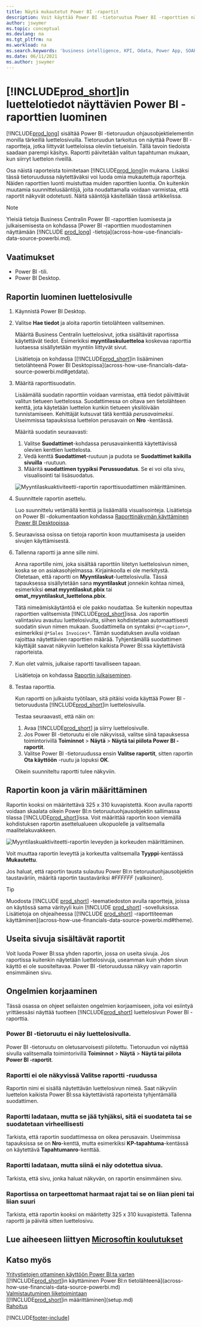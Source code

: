 ```yaml
---
title: Näytä mukautetut Power BI -raportit
description: Voit käyttää Power BI -tietoruutua Power BI -raporttien näyttämiseen ja saat myös lisää merkityksellistä tietoa tärkeiden luetteloiden tietuetiedoista.
author: jswymer
ms.topic: conceptual
ms.devlang: na
ms.tgt_pltfrm: na
ms.workload: na
ms.search.keywords: 'business intelligence, KPI, Odata, Power App, SOAP, analysis'
ms.date: 06/11/2021
ms.author: jswymer
---
```

# [!INCLUDE[prod_short](includes/prod_short.md)]in luettelotiedot näyttävien Power BI -raporttien luominen

[!INCLUDE[prod_long](includes/prod_long.md)] sisältää Power BI -tietoruudun ohjausobjektielementin monilla tärkeillä luettelosivuilla. Tietoruudun tarkoitus on näyttää Power BI -raportteja, jotka liittyvät luetteloissa oleviin tietueisiin. Tällä tavoin tiedoista saadaan parempi käsitys. Raportti päivitetään valitun tapahtuman mukaan, kun siirryt luettelon riveillä.

Osa näistä raporteista toimitetaan [!INCLUDE[prod_long](includes/prod_long.md)]in mukana. Lisäksi tässä tietoruudussa näytettäväksi voi luoda omia mukautettuja raportteja. Näiden raporttien luonti muistuttaa muiden raporttien luontia. On kuitenkin muutamia suunnittelusääntöjä, joita noudattamalla voidaan varmistaa, että raportit näkyvät odotetusti. Näitä sääntöjä käsitellään tässä artikkelissa.

> [!NOTE]
> Yleisiä tietoja Business Centralin Power BI -raporttien luomisesta ja julkaisemisesta on kohdassa [Power BI -raporttien muodostaminen näyttämään [!INCLUDE [prod_long](includes/prod_long.md)] -tietoja](across-how-use-financials-data-source-powerbi.md). 

## Vaatimukset

- Power BI -tili.
- Power BI Desktop.

<!-- 
For more information about getting started, see [Use [!INCLUDE[prod_short](includes/prod_short.md)] as a Power BI Data Source](across-how-use-financials-data-source-powerbi.md).-->

## Raportin luominen luettelosivulle

1. Käynnistä Power BI Desktop.
2. Valitse **Hae tiedot** ja aloita raportin tietolähteen valitseminen.

    Määritä Business Centralin luettelosivut, jotka sisältävät raportissa käytettävät tiedot. Esimerkiksi **myyntilaskuluetteloa** koskevaa raporttia luotaessa sisällytetään myyntiin liittyvät sivut.

    Lisätietoja on kohdassa [[!INCLUDE[prod_short](includes/prod_short.md)]in lisääminen tietolähteenä Power BI Desktopissa](across-how-use-financials-data-source-powerbi.md#getdata).

3. Määritä raporttisuodatin.

    Lisäämällä suodatin raporttiin voidaan varmistaa, että tiedot päivittävät valitun tietueen luettelossa. Suodattimessa on oltava sen tietolähteen kenttä, jota käytetään luettelon kunkin tietueen yksilöivään tunnistamiseen. Kehittäjät kutsuvat tätä kenttää *perusavaimeksi*. Useimmissa tapauksissa luettelon perusavain on **Nro** -kentässä.

    Määritä suodatin seuraavasti:

    1. Valitse **Suodattimet**-kohdassa perusavainkenttä käytettävissä olevien kenttien luettelosta.
    2. Vedä kenttä **Suodattimet**-ruutuun ja pudota se **Suodattimet kaikilla sivuilla** -ruutuun.
    3. Määritä **suodattimen tyypiksi** **Perussuodatus**. Se ei voi olla sivu, visualisointi tai lisäsuodatus.

    ![Myyntilaskuaktiviteetti-raportin raporttisuodattimen määrittäminen.](./media/across-how-use-powerbi-reports-factbox/financials-powerbi-report-filter-v3.png)
4. Suunnittele raportin asettelu.

    Luo suunnittelu vetämällä kenttiä ja lisäämällä visualisointeja. Lisätietoja on Power BI -dokumentaation kohdassa [Raporttinäkymän käyttäminen Power BI Desktopissa](/power-bi/create-reports/desktop-report-view).

5. Seuraavissa osissa on tietoja raportin koon muuttamisesta ja useiden sivujen käyttämisestä.

6. Tallenna raportti ja anne sille nimi.

    Anna raportille nimi, joka sisältää raporttiin liitetyn luettelosivun nimen, koska se on asiakasohjelmassa. Kirjainkoolla ei ole merkitystä. Oletetaan, että raportti on **Myyntilaskut**-luettelosivulla. Tässä tapauksessa sisällytetään sana **myyntilaskut** jonnekin kohtaa nimeä, esimerkiksi **omat myyntilaskut.pbix** tai **omat_myyntilaskut_luettelona.pbix**.

    Tätä nimeämiskäytäntöä ei ole pakko noudattaa. Se kuitenkin nopeuttaa raporttien valitsemista [!INCLUDE[prod_short](includes/prod_short.md)]issa. Jos raportin valintasivu avautuu luettelosivulta, siihen kohdistetaan automaattisesti suodatin sivun nimen mukaan. Suodattimella on syntaksi `@*<caption>*`, esimerkiksi `@*Sales Invoices*`. Tämän suodatuksen avulla voidaan rajoittaa näytettävien raporttien määrää. Tyhjentämällä suodattimen käyttäjät saavat näkyviin luettelon kaikista Power BI:ssa käytettävistä raporteista.

7. Kun olet valmis, julkaise raportti tavalliseen tapaan.

    Lisätietoja on kohdassa [Raportin julkaiseminen](across-how-use-financials-data-source-powerbi.md#publish-reports).

8. Testaa raporttia.

    Kun raportti on julkaistu työtilaan, sitä pitäisi voida käyttää Power BI -tietoruudusta [!INCLUDE[prod_short](includes/prod_short.md)]in luettelosivulla.

    Testaa seuraavasti, että näin on:

    1. Avaa [!INCLUDE[prod_short](includes/prod_short.md)] ja siirry luettelosivulle.
    2. Jos Power BI -tietoruutu ei ole näkyvissä, valitse siinä tapauksessa toimintorivillä **Toiminnot** > **Näytä** > **Näytä tai piilota Power BI -raportit**.
    3. Valitse Power BI -tietoruudussa ensin **Valitse raportit**, sitten raportin **Ota käyttöön** -ruutu ja lopuksi **OK**.

    Oikein suunniteltu raportti tulee näkyviin.  

## Raportin koon ja värin määrittäminen

Raportin kooksi on määritettävä 325 x 310 kuvapistettä. Koon avulla raportti voidaan skaalata oikein Power BI:n tietoruutuohjausobjektin sallimassa tilassa [!INCLUDE[prod_short](includes/prod_short.md)]issa. Voit määrittää raportin koon viemällä kohdistuksen raportin asettelualueen ulkopuolelle ja valitsemalla maalitelakuvakkeen.

![Myyntilaskuaktiviteetti-raportin leveyden ja korkeuden määrittäminen.](./media/across-how-use-powerbi-reports-factbox/financials-powerbi-report-sizing-v3.png)

Voit muuttaa raportin leveyttä ja korkeutta valitsemalla **Tyyppi**-kentässä **Mukautettu**.

Jos haluat, että raportin tausta sulautuu Power BI:n tietoruutuohjausobjektin taustaväriin, määritä raportin taustaväriksi *#FFFFFF* (valkoinen). 

> [!TIP]
> Muodosta [!INCLUDE [prod_short](includes/prod_short.md)] -teematiedoston avulla raportteja, joissa on käytössä sama värityyli kuin [!INCLUDE [prod_short](includes/prod_short.md)] -sovelluksissa. Lisätietoja on ohjeaiheessa [[!INCLUDE [prod_short](includes/prod_short.md)] -raporttiteeman käyttäminen](across-how-use-financials-data-source-powerbi.md#theme).

## Useita sivuja sisältävät raportit

Voit luoda Power BI:ssa yhden raportin, jossa on useita sivuja. Jos raportissa kuitenkin näytetään luettelosivuja, useamman kuin yhden sivun käyttö ei ole suositeltavaa. Power BI -tietoruudussa näkyy vain raportin ensimmäinen sivu.

## Ongelmien korjaaminen

Tässä osassa on ohjeet sellaisten ongelmien korjaamiseen, joita voi esiintyä yrittäessäsi näyttää tuotteen [!INCLUDE[prod_short](includes/prod_short.md)] luettelosivun Power BI -raporttia.  

### Power BI -tietoruutu ei näy luettelosivulla.

Power BI -tietoruutu on oletusarvoisesti piilotettu. Tietoruudun voi näyttää sivulla valitsemalla toimintorivillä **Toiminnot** > **Näytä** > **Näytä tai piilota Power BI -raportit**.

### Raportti ei ole näkyvissä Valitse raportti -ruudussa

Raportin nimi ei sisällä näytettävän luettelosivun nimeä. Saat näkyviin luettelon kaikista Power BI:ssa käytettävistä raporteista tyhjentämällä suodattimen.  

### Raportti ladataan, mutta se jää tyhjäksi, sitä ei suodateta tai se suodatetaan virheellisesti

Tarkista, että raportin suodattimessa on oikea perusavain. Useimmissa tapauksissa se on **Nro**-kenttä, mutta esimerkiksi **KP-tapahtuma**-kentässä on käytettävä **Tapahtumanro**-kenttää.

### Raportti ladataan, mutta siinä ei näy odotettua sivua.

Tarkista, että sivu, jonka haluat näkyvän, on raportin ensimmäinen sivu.  

### Raportissa on tarpeettomat harmaat rajat tai se on liian pieni tai liian suuri

Tarkista, että raportin kooksi on määritetty 325 x 310 kuvapistettä. Tallenna raportti ja päivitä sitten luettelosivu.  

## Lue aiheeseen liittyen [Microsoftin koulutukset](/training/modules/configure-powerbi-excel-dynamics-365-business-central/index)

## Katso myös

[Yritystietojen ottaminen käyttöön Power BI:ta varten](admin-powerbi.md)  
[[!INCLUDE[prod_short](includes/prod_short.md)]in käyttäminen Power BI:n tietolähteenä](across-how-use-financials-data-source-powerbi.md)  
[Valmistautuminen liiketoimintaan](ui-get-ready-business.md)  
[[!INCLUDE[prod_short](includes/prod_short.md)]in määrittäminen](setup.md)  
[Rahoitus](finance.md)  


[!INCLUDE[footer-include](includes/footer-banner.md)]
